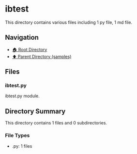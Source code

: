 # ibtest

This directory contains various files including 1 py file, 1 md file.

## Navigation

* [🏠 Root Directory](/samples/ibtest/../samples/ibtest/..README.md)
* [⬆️ Parent Directory (samples)](../README.md)

## Files

### ibtest.py

ibtest.py module.

## Directory Summary

This directory contains 1 files and 0 subdirectories.

### File Types

* .py: 1 files
